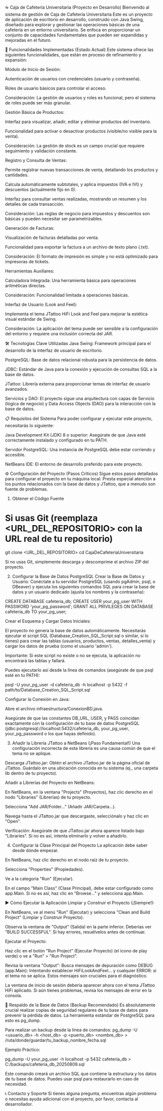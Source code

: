 ☕ Caja de Cafetería Universitaria (Proyecto en Desarrollo)
Bienvenido al sistema de gestión de Caja de Cafetería Universitaria Este es un proyecto de aplicación de escritorio en desarrollo, construido con Java Swing, diseñado para explorar y gestionar las operaciones básicas de una cafetería en un entorno universitario. Se enfoca en proporcionar un conjunto de capacidades fundamentales que pueden ser expandidas y mejoradas en el futuro.

🚀 Funcionalidades Implementadas (Estado Actual)
Este sistema ofrece las siguientes funcionalidades, que están en proceso de refinamiento y expansión:

Módulo de Inicio de Sesión:

Autenticación de usuarios con credenciales (usuario y contraseña).

Roles de usuario básicos para controlar el acceso.

Consideración: La gestión de usuarios y roles es funcional, pero el sistema de roles puede ser más granular.

Gestión Básica de Productos:

Interfaz para visualizar, añadir, editar y eliminar productos del inventario.

Funcionalidad para activar o desactivar productos (visible/no visible para la venta).

Consideración: La gestión de stock es un campo crucial que requiere seguimiento y validación constante.

Registro y Consulta de Ventas:

Permite registrar nuevas transacciones de venta, detallando los productos y cantidades.

Calcula automáticamente subtotales, y aplica impuestos (IVA e IVI) y descuentos (actualmente fijo en 0).

Interfaz para consultar ventas realizadas, mostrando un resumen y los detalles de cada transacción.

Consideración: Las reglas de negocio para impuestos y descuentos son básicas y pueden necesitar ser parametrizables.

Generación de Facturas:

Visualización de facturas detalladas por venta.

Funcionalidad para exportar la factura a un archivo de texto plano (.txt).

Consideración: El formato de impresión es simple y no está optimizado para impresoras de tickets.

Herramientas Auxiliares:

Calculadora Integrada: Una herramienta básica para operaciones aritméticas directas.

Consideración: Funcionalidad limitada a operaciones básicas.

Interfaz de Usuario (Look and Feel):

Implementa el tema JTattoo HiFi Look and Feel para mejorar la estética visual estándar de Swing.

Consideración: La aplicación del tema puede ser sensible a la configuración del entorno y requiere una inclusión correcta del JAR.

🛠️ Tecnologías Clave Utilizadas
Java Swing: Framework principal para el desarrollo de la interfaz de usuario de escritorio.

PostgreSQL: Base de datos relacional robusta para la persistencia de datos.

JDBC: Estándar de Java para la conexión y ejecución de consultas SQL a la base de datos.

JTattoo: Librería externa para proporcionar temas de interfaz de usuario avanzados.

Servicios y DAO: El proyecto sigue una arquitectura con capas de Servicio (lógica de negocio) y Data Access Objects (DAO) para la interacción con la base de datos.

📋 Requisitos del Sistema
Para poder configurar y ejecutar este proyecto, necesitarás lo siguiente:

Java Development Kit (JDK) 8 o superior: Asegúrate de que Java esté correctamente instalado y configurado en tu PATH.

Servidor PostgreSQL: Una instancia de PostgreSQL debe estar corriendo y accesible.

NetBeans IDE: El entorno de desarrollo preferido para este proyecto.

⚙️ Configuración del Proyecto (Pasos Críticos)
Sigue estos pasos detallados para configurar el proyecto en tu máquina local. Presta especial atención a los puntos relacionados con la base de datos y JTattoo, que a menudo son fuente de problemas.

1. Obtener el Código Fuente
# Si usas Git (reemplaza <URL_DEL_REPOSITORIO> con la URL real de tu repositorio)
git clone <URL_DEL_REPOSITORIO>
cd CajaDeCafeteriaUniversitaria

Si no usas Git, simplemente descarga y descomprime el archivo ZIP del proyecto.

2. Configurar la Base de Datos PostgreSQL
Crear la Base de Datos y Usuario: Conéctate a tu servidor PostgreSQL (usando pgAdmin, psql, o DBeaver) y ejecuta los siguientes comandos SQL para crear la base de datos y un usuario dedicado (ajusta los nombres y la contraseña):

CREATE DATABASE cafeteria_db;
CREATE USER your_pg_user WITH PASSWORD 'your_pg_password';
GRANT ALL PRIVILEGES ON DATABASE cafeteria_db TO your_pg_user;

Crear el Esquema y Cargar Datos Iniciales:

El proyecto no genera la base de datos automáticamente. Necesitarás ejecutar el script SQL (Database_Creation_SQL_Script.sql o similar, si lo tienes) para crear las tablas (usuarios, productos, ventas, detalles_venta) y cargar los datos de prueba (como el usuario 'admin').

Importante: Si este script no existe o no se ejecuta, la aplicación no encontrará las tablas y fallará.

Puedes ejecutarlo así desde la línea de comandos (asegúrate de que psql esté en tu PATH):

psql -U your_pg_user -d cafeteria_db -h localhost -p 5432 -f path/to/Database_Creation_SQL_Script.sql

Configurar la Conexión en Java:

Abre el archivo infraestructura/ConexionBD.java.

Asegúrate de que las constantes DB_URL, USER, y PASS coincidan exactamente con la configuración de tu base de datos PostgreSQL (jdbc:postgresql://localhost:5432/cafeteria_db, your_pg_user, your_pg_password o los que hayas definido).

3. Añadir la Librería JTattoo a NetBeans (¡Paso Fundamental!)
Una configuración incorrecta de esta librería es una causa común de que el tema no se aplique.

Descarga JTattoo.jar: Obtén el archivo JTattoo.jar de la página oficial de JTattoo. Guárdalo en una ubicación conocida en tu sistema (ej., una carpeta lib dentro de tu proyecto).

Añadir a Librerías del Proyecto en NetBeans:

En NetBeans, en la ventana "Projects" (Proyectos), haz clic derecho en el nodo "Libraries" (Librerías) de tu proyecto.

Selecciona "Add JAR/Folder..." (Añadir JAR/Carpeta...).

Navega hasta el JTattoo.jar que descargaste, selecciónalo y haz clic en "Open".

Verificación: Asegúrate de que JTattoo.jar ahora aparece listado bajo "Libraries". Si no es así, intenta eliminarlo y volver a añadirlo.

4. Configurar la Clase Principal del Proyecto
La aplicación debe saber desde dónde empezar.

En NetBeans, haz clic derecho en el nodo raíz de tu proyecto.

Selecciona "Properties" (Propiedades).

Ve a la categoría "Run" (Ejecutar).

En el campo "Main Class" (Clase Principal), debe estar configurado como app.Main. Si no es así, haz clic en "Browse..." y selecciona app.Main.

▶️ Cómo Ejecutar la Aplicación
Limpiar y Construir el Proyecto (¡Siempre!):

En NetBeans, ve al menú "Run" (Ejecutar) y selecciona "Clean and Build Project" (Limpiar y Construir Proyecto).

Observa la ventana de "Output" (Salida) en la parte inferior. Deberías ver "BUILD SUCCESSFUL". Si hay errores, resuélvelos antes de continuar.

Ejecutar el Proyecto:

Haz clic en el botón "Run Project" (Ejecutar Proyecto) (el icono de play verde) o ve a "Run" > "Run Project".

Revisa la ventana "Output": Busca mensajes de depuración como DEBUG (app.Main): Intentando establecer HiFiLookAndFeel... y cualquier ERROR: si el tema no se aplica. Estos mensajes son cruciales para el diagnóstico.

La ventana de inicio de sesión debería aparecer ahora con el tema JTattoo HiFi aplicado. Si aún tienes problemas, revisa los mensajes de error en la consola.

💾 Respaldo de la Base de Datos (Backup Recomendado)
Es absolutamente crucial realizar copias de seguridad regulares de tu base de datos para prevenir la pérdida de datos. La herramienta estándar de PostgreSQL para esto es pg_dump.

Para realizar un backup desde la línea de comandos:
pg_dump -U <usuario_db> -h <host_db> -p <puerto_db> <nombre_db> > /ruta/donde/guardar/tu_backup_nombre_fecha.sql

Ejemplo Práctico:

pg_dump -U your_pg_user -h localhost -p 5432 cafeteria_db > C:/backups/cafeteria_db_20250809.sql

Este comando creará un archivo SQL que contiene la estructura y los datos de tu base de datos. Puedes usar psql para restaurarlo en caso de necesidad.

📞 Contacto y Soporte
Si tienes alguna pregunta, encuentras algún problema o necesitas ayuda adicional con el proyecto, por favor,  contacta al desarrollador.
